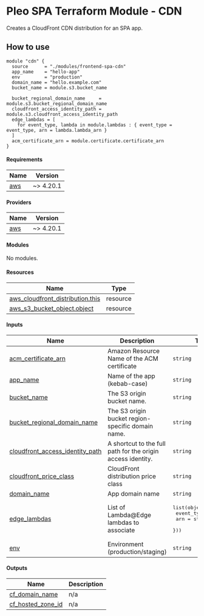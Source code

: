 # Pleo SPA Terraform Module - CDN

Creates a CloudFront CDN distribution for an SPA app.

## How to use

```hcl
module "cdn" {
  source      = "./modules/frontend-spa-cdn"
  app_name    = "hello-app"
  env         = "production"
  domain_name = "hello.example.com"
  bucket_name = module.s3.bucket_name

  bucket_regional_domain_name     = module.s3.bucket_regional_domain_name
  cloudfront_access_identity_path = module.s3.cloudfront_access_identity_path
  edge_lambdas = [
    for event_type, lambda in module.lambdas : { event_type = event_type, arn = lambda.lambda_arn }
  ]
  acm_certificate_arn = module.certificate.certificate_arn
}
```

<!-- BEGIN_TF_DOCS -->

#### Requirements

| Name                                                   | Version   |
| ------------------------------------------------------ | --------- |
| <a name="requirement_aws"></a> [aws](#requirement_aws) | ~> 4.20.1 |

#### Providers

| Name                                             | Version   |
| ------------------------------------------------ | --------- |
| <a name="provider_aws"></a> [aws](#provider_aws) | ~> 4.20.1 |

#### Modules

No modules.

#### Resources

| Name                                                                                                                                    | Type     |
| --------------------------------------------------------------------------------------------------------------------------------------- | -------- |
| [aws_cloudfront_distribution.this](https://registry.terraform.io/providers/hashicorp/aws/latest/docs/resources/cloudfront_distribution) | resource |
| [aws_s3_bucket_object.object](https://registry.terraform.io/providers/hashicorp/aws/latest/docs/resources/s3_bucket_object)             | resource |

#### Inputs

| Name                                                                                                                           | Description                                                 | Type                                                                      | Default            | Required |
| ------------------------------------------------------------------------------------------------------------------------------ | ----------------------------------------------------------- | ------------------------------------------------------------------------- | ------------------ | :------: |
| <a name="input_acm_certificate_arn"></a> [acm_certificate_arn](#input_acm_certificate_arn)                                     | Amazon Resource Name of the ACM certificate                 | `string`                                                                  | n/a                |   yes    |
| <a name="input_app_name"></a> [app_name](#input_app_name)                                                                      | Name of the app (kebab-case)                                | `string`                                                                  | n/a                |   yes    |
| <a name="input_bucket_name"></a> [bucket_name](#input_bucket_name)                                                             | The S3 origin bucket name.                                  | `string`                                                                  | n/a                |   yes    |
| <a name="input_bucket_regional_domain_name"></a> [bucket_regional_domain_name](#input_bucket_regional_domain_name)             | The S3 origin bucket region-specific domain name.           | `string`                                                                  | n/a                |   yes    |
| <a name="input_cloudfront_access_identity_path"></a> [cloudfront_access_identity_path](#input_cloudfront_access_identity_path) | A shortcut to the full path for the origin access identity. | `string`                                                                  | n/a                |   yes    |
| <a name="input_cloudfront_price_class"></a> [cloudfront_price_class](#input_cloudfront_price_class)                            | CloudFront distribution price class                         | `string`                                                                  | `"PriceClass_100"` |    no    |
| <a name="input_domain_name"></a> [domain_name](#input_domain_name)                                                             | App domain name                                             | `string`                                                                  | n/a                |   yes    |
| <a name="input_edge_lambdas"></a> [edge_lambdas](#input_edge_lambdas)                                                          | List of Lambda@Edge lambdas to associate                    | <pre>list(object({<br> event_type = string<br> arn = string<br> }))</pre> | n/a                |   yes    |
| <a name="input_env"></a> [env](#input_env)                                                                                     | Environment (production/staging)                            | `string`                                                                  | n/a                |   yes    |

#### Outputs

| Name                                                                                   | Description |
| -------------------------------------------------------------------------------------- | ----------- |
| <a name="output_cf_domain_name"></a> [cf_domain_name](#output_cf_domain_name)          | n/a         |
| <a name="output_cf_hosted_zone_id"></a> [cf_hosted_zone_id](#output_cf_hosted_zone_id) | n/a         |

<!-- END_TF_DOCS -->

